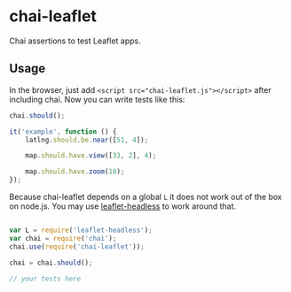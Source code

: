 # chai-leaflet

Chai assertions to test Leaflet apps.

## Usage
In the browser, just add `<script src="chai-leaflet.js"></script>` after including chai. Now you can write tests like this:

```JavaScript
chai.should();

it('example', function () {
	latlng.should.be.near([51, 4]);

	map.should.have.view([33, 2], 4);

	map.should.have.zoom(18);
});
```

Because chai-leaflet depends on a global `L` it does not work out of the box on node.js. You may use [leaflet-headless](https://github.com/jieter/leaflet-headless) to work around that.

```JavaScript

var L = require('leaflet-headless');
var chai = require('chai');
chai.use(require('chai-leaflet'));

chai = chai.should();

// your tests here
```